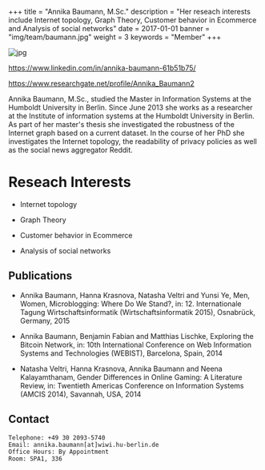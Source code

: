 +++
title = "Annika Baumann, M.Sc."
description = "Her reseach interests include Internet topology, Graph Theory, Customer behavior in Ecommerce and Analysis of social networks"
date = 2017-01-01
banner = "img/team/baumann.jpg"
weight = 3
keywords = "Member"
+++


![jpg](/blog/img/team/baumann.jpg)
 
 
https://www.linkedin.com/in/annika-baumann-61b51b75/

https://www.researchgate.net/profile/Annika_Baumann2

 
Annika Baumann, M.Sc., studied the Master in Information Systems at the Humboldt University in Berlin. Since June 2013 she works as a researcher at the Institute of information systems at the Humboldt University in Berlin. As part of her master's thesis she investigated the robustness of the Internet graph based on a current dataset. In the course of her PhD she investigates the Internet topology, the readability of privacy policies as well as the social news aggregator Reddit.
 
# Reseach Interests 

- Internet topology

- Graph Theory

- Customer behavior in Ecommerce

- Analysis of social networks




## Publications

- Annika Baumann, Hanna Krasnova, Natasha Veltri and Yunsi Ye, Men, Women, Microblogging: Where Do We Stand?, in: 12. Internationale Tagung Wirtschaftsinformatik (Wirtschaftsinformatik 2015), Osnabrück, Germany, 2015

- Annika Baumann, Benjamin Fabian and Matthias Lischke, Exploring the Bitcoin Network, in: 10th International Conference on Web Information Systems and Technologies (WEBIST), Barcelona, Spain, 2014         

- Natasha Veltri, Hanna Krasnova, Annika Baumann and Neena Kalayamthanam, Gender Differences in Online Gaming: A Literature Review, in: Twentieth Americas Conference on Information Systems (AMCIS 2014), Savannah, USA, 2014

##  Contact



	Telephone: +49 30 2093-5740
	Email: annika.baumann[at]wiwi.hu-berlin.de
	Office Hours: By Appointment
	Room: SPA1, 336

